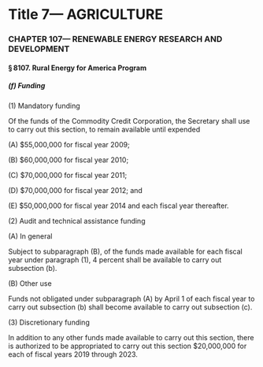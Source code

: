 
# Title 7— AGRICULTURE
### CHAPTER 107— RENEWABLE ENERGY RESEARCH AND DEVELOPMENT
#### § 8107. Rural Energy for America Program
##### (f) Funding

(1) Mandatory funding

Of the funds of the Commodity Credit Corporation, the Secretary shall use to carry out this section, to remain available until expended

(A) $55,000,000 for fiscal year 2009;

(B) $60,000,000 for fiscal year 2010;

(C) $70,000,000 for fiscal year 2011;

(D) $70,000,000 for fiscal year 2012; and

(E) $50,000,000 for fiscal year 2014 and each fiscal year thereafter.

(2) Audit and technical assistance funding

(A) In general

Subject to subparagraph (B), of the funds made available for each fiscal year under paragraph (1), 4 percent shall be available to carry out subsection (b).

(B) Other use

Funds not obligated under subparagraph (A) by April 1 of each fiscal year to carry out subsection (b) shall become available to carry out subsection (c).

(3) Discretionary funding

In addition to any other funds made available to carry out this section, there is authorized to be appropriated to carry out this section $20,000,000 for each of fiscal years 2019 through 2023.
